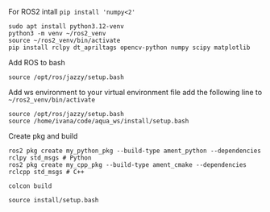 For ROS2 intall
```pip install 'numpy<2'```

```
sudo apt install python3.12-venv
python3 -m venv ~/ros2_venv
source ~/ros2_venv/bin/activate
pip install rclpy dt_apriltags opencv-python numpy scipy matplotlib
```

Add ROS to bash
```
source /opt/ros/jazzy/setup.bash
```

Add ws environment to your virtual environment file add the following line to ```~/ros2_venv/bin/activate```
```
source /opt/ros/jazzy/setup.bash
source /home/ivana/code/aqua_ws/install/setup.bash
```

Create pkg and build
```
ros2 pkg create my_python_pkg --build-type ament_python --dependencies rclpy std_msgs # Python
ros2 pkg create my_cpp_pkg --build-type ament_cmake --dependencies rclcpp std_msgs # C++

colcon build

source install/setup.bash
```
